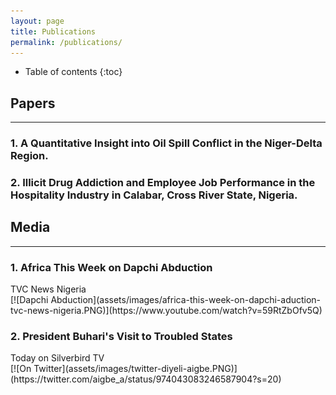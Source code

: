 ```yaml
---
layout: page
title: Publications
permalink: /publications/
---
```

* Table of contents
{:toc}

## Papers
<hr>
<h3>1. A Quantitative Insight into Oil Spill Conflict in the Niger-Delta Region.</h3>
<h3>2. Illicit Drug Addiction and Employee Job Performance in the Hospitality Industry in Calabar, Cross River State, Nigeria.</h3>

## Media
<hr>
<h3>1. Africa This Week on Dapchi Abduction</h3>
TVC News Nigeria<br>
[![Dapchi Abduction](assets/images/africa-this-week-on-dapchi-aduction-tvc-news-nigeria.PNG)](https://www.youtube.com/watch?v=59RtZbOfv5Q)

<br>
<h3>2. President Buhari's Visit to Troubled States</h3>
Today on Silverbird TV<br>
[![On Twitter](assets/images/twitter-diyeli-aigbe.PNG)](https://twitter.com/aigbe_a/status/974043083246587904?s=20)
